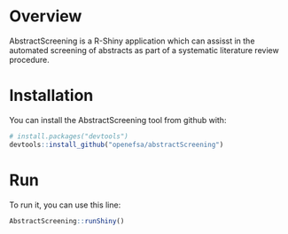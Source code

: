 # Overview

AbstractScreening is a R-Shiny application which can assisst in the automated screening of abstracts as part of a systematic literature review procedure.

# Installation

You can install the AbstractScreening tool from github with:

```R
# install.packages("devtools")
devtools::install_github("openefsa/abstractScreening")

```
# Run

To run it, you can use this line:

```R
AbstractScreening::runShiny()
```
